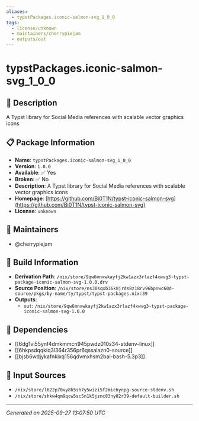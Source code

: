 ```yaml
---
aliases:
  - typstPackages.iconic-salmon-svg_1_0_0
tags:
  - license/unknown
  - maintainers/cherrypiejam
  - outputs/out
---
```


# typstPackages.iconic-salmon-svg_1_0_0

## 📝 Description

A Typst library for Social Media references with scalable vector graphics icons

## 📋 Package Information

- **Name**: `typstPackages.iconic-salmon-svg_1_0_0`
- **Version**: `1.0.0`
- **Available**: ✅ Yes
- **Broken**: ✅ No
- **Description**: A Typst library for Social Media references with scalable vector graphics icons
- **Homepage**: [https://github.com/Bi0T1N/typst-iconic-salmon-svg](https://github.com/Bi0T1N/typst-iconic-salmon-svg)
- **License**: `unknown`
## 👥 Maintainers

- @cherrypiejam


## 🔧 Build Information

- **Derivation Path**: `/nix/store/9qw6mnxwkayfj2kw1azx3rlazf4xwvg3-typst-package-iconic-salmon-svg-1.0.0.drv`
- **Source Position**: `/nix/store/ns30sqxb36k8jrds8z18rv96bpnwc60d-source/pkgs/by-name/ty/typst/typst-packages.nix:39`
- **Outputs**:
  - `out`:  `/nix/store/9qw6mnxwkayfj2kw1azx3rlazf4xwvg3-typst-package-iconic-salmon-svg-1.0.0`

## 🔗 Dependencies

- [[6dg1vi55ynf4dmkmmcn945pwdz010s34-stdenv-linux]]
- [[6hkpsdqqkiq3l364r356pr6qssalazn0-source]]
- [[bjsb6wdjykafnkixq156qdvmxhsm2bai-bash-5.3p3]]

## 📁 Input Sources

- `/nix/store/l622p70vy8k5sh7y5wizi5f2mic6ynpg-source-stdenv.sh`
- `/nix/store/shkw4qm9qcw5sc5n1k5jznc83ny02r39-default-builder.sh`

---
*Generated on 2025-09-27 13:07:50 UTC*
